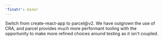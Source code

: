 ```yaml
---
'finatr': minor
---
```


Switch from create-react-app to parcel@v2. We have outgrown the use of CRA, and parcel provides much more performant tooling with the opportunity to make more refined choices around testing as it isn't coupled.
